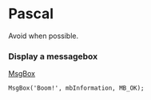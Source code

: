 # Pascal

Avoid when possible.

### Display a messagebox

[MsgBox](https://jrsoftware.org/ishelp/index.php?topic=isxfunc_msgbox)

```
MsgBox('Boom!', mbInformation, MB_OK);
```
